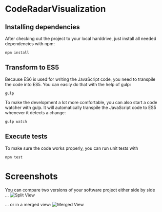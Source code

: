 # CodeRadarVisualization

## Installing dependencies
After checking out the project to your local harddrive, just install all needed dependencies with npm:
```
npm install
```

## Transform to ES5
Because ES6 is used for writing the JavaScript code, you need to transpile the code into ES5. You can easily do that with the help of gulp:
```
gulp
```
To make the development a lot more comfortable, you can also start a code watcher with gulp. It will automatically transpile the JavaScript code to ES5 whenever it detects a change:
```
gulp watch
```

## Execute tests
To make sure the code works properly, you can run unit tests with
```
npm test
```

# Screenshots
You can compare two versions of your software project either side by side ...
![Split View](https://cloud.githubusercontent.com/assets/1246566/22399780/f8e23356-e5a4-11e6-9871-d08730dedda5.png)

... or in a merged view:
![Merged View](https://cloud.githubusercontent.com/assets/1246566/22399788/21de226a-e5a5-11e6-9ea7-1756f073dd4d.png)
